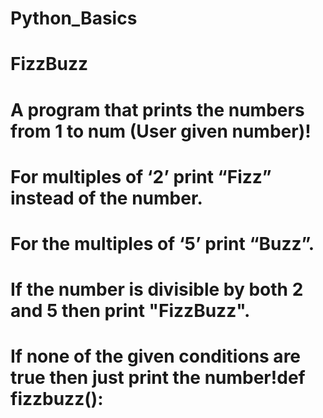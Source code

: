 # Python_Basics
# FizzBuzz
# A program that prints the numbers from 1 to num (User given number)!
# For multiples of ‘2’ print “Fizz” instead of the number. 
# For the multiples of ‘5’ print “Buzz”.
# If the number is divisible by both 2 and 5 then print "FizzBuzz".
# If none of the given conditions are true then just print the number!def fizzbuzz():